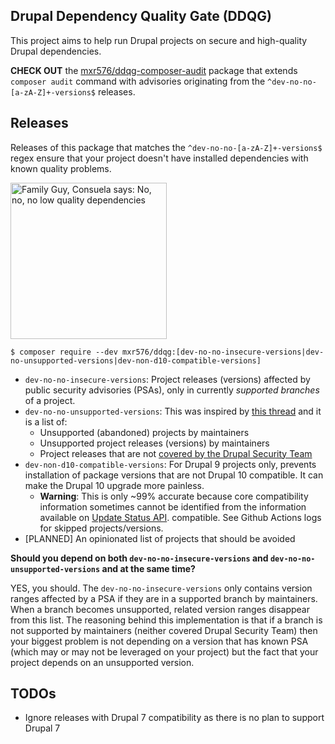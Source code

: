 Drupal Dependency Quality Gate (DDQG)
---

This project aims to help run Drupal projects on secure and high-quality Drupal dependencies.

**CHECK OUT** the [mxr576/ddqg-composer-audit](https://packagist.org/packages/mxr576/ddqg-composer-audit) package that
extends `composer audit` command with advisories originating from the `^dev-no-no-[a-zA-Z]+-versions$` releases.

## Releases

Releases of this package that matches the `^dev-no-no-[a-zA-Z]+-versions$` regex ensure that your project
doesn't have installed dependencies with known quality problems.

<img alt="Family Guy, Consuela says: No, no, no low quality dependencies" height="250" src="https://i.imgflip.com/7ijrpx.jpg"/>

```shell
$ composer require --dev mxr576/ddqg:[dev-no-no-insecure-versions|dev-no-unsupported-versions|dev-non-d10-compatible-versions]
```

* `dev-no-no-insecure-versions`: Project releases (versions) affected by public security advisories (PSAs), only
  in currently _supported branches_ of a project.
* `dev-no-no-unsupported-versions`: This was inspired by [this thread](https://github.com/drupal-composer/drupal-security-advisories/issues/29)
  and it is a list of:
  * Unsupported (abandoned) projects by maintainers
  * Unsupported project releases (versions) by maintainers
  * Project releases that are not [covered by the Drupal Security Team](https://www.drupal.org/node/475848)
* `dev-non-d10-compatible-versions`: For Drupal 9 projects only, prevents installation of package versions that are not
  Drupal 10 compatible. It can make the Drupal 10 upgrade more painless.
  * **Warning**: This is only ~99% accurate because core compatibility information sometimes cannot be identified
    from the information available on [Update Status API](https://www.drupal.org/drupalorg/docs/apis/update-status-xml).
compatible. See Github Actions logs for skipped projects/versions.
* [PLANNED] An opinionated list of projects that should be avoided

**Should you depend on both `dev-no-no-insecure-versions` and `dev-no-no-unsupported-versions` and at the same time?**

YES, you should. The `dev-no-no-insecure-versions` only contains version ranges affected by a PSA if they are in a
supported branch by maintainers. When a branch becomes unsupported, related version ranges disappear from this list.
The reasoning behind this implementation is that if a branch is not supported by maintainers (neither covered Drupal
Security Team) then your biggest problem is not depending on a version that has known PSA (which may or may not be
leveraged on your project) but the fact that your project depends on an unsupported version.

## TODOs

* Ignore releases with Drupal 7 compatibility as there is no plan to support Drupal 7
